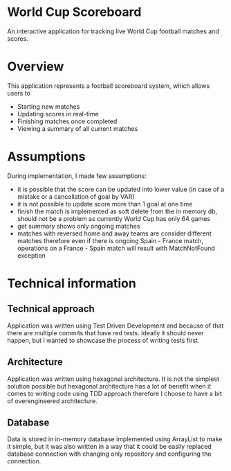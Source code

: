 # World Cup Scoreboard

An interactive application for tracking live World Cup football matches and scores.

# Overview
This application represents a football scoreboard system, which allows users to
- Starting new matches
- Updating scores in real-time
- Finishing matches once completed
- Viewing a summary of all current matches

# Assumptions

During implementation, I made few assumptions:
- it is possible that the score can be updated into lower value (in case of a mistake or a cancellation of goal by VAR)
- it is not possible to update score more than 1 goal at one time
- finish the match is implemented as soft delete from the in memory db, should not be a problem as currently World Cup has only 64 games
- get summary shows only ongoing matches
- matches with reversed home and away teams are consider different matches therefore even if there is ongoing
Spain - France match, operations on a France - Spain match will result with MatchNotFound exception 

# Technical information

## Technical approach 
Application was written using Test Driven Development and because of that there are multiple commits that 
have red tests. Ideally it should never happen, but I wanted to showcase the process of writing tests first.

## Architecture
Application was written using hexagonal architecture. It is not the simplest solution possible but hexagonal architecture has a lot of benefit when it comes to writing code using TDD approach therefore I choose 
to have a bit of overengineered architecture.

## Database
Data is stored in in-memory database implemented using ArrayList to make it simple, but it was also
written in a way that it could be easily replaced database connection with changing only repository 
and configuring the connection.

 
